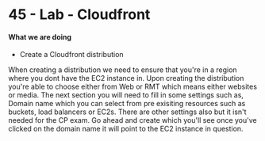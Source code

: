 # 45 - Lab - Cloudfront

#### What we are doing

* Create a Cloudfront distribution

When creating a distribution we need to ensure that you're in a region where you dont have the EC2 instance in. Upon creating the distribution you're able to choose either from Web or RMT which means either websites or media. The next section you will need to fill in some settings such as, Domain name which you can select from pre exisiting resources such as buckets, load balancers or EC2s. There are other settings also but it isn't needed for the CP exam. Go ahead and create which you'll see once you've clicked on the domain name it will point to the EC2 instance in question.





